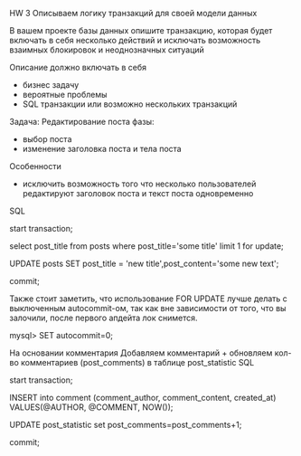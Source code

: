 HW 3
Описываем логику транзакций для своей модели данных

В вашем проекте базы данных опишите
транзакцию, которая будет включать в себя несколько действий
и исключать возможность взаимных блокировок и неоднозначных ситуаций

Описание должно включать в себя
- бизнес задачу
- вероятные проблемы
- SQL транзакции или возможно нескольких транзакций

Задача:
Редактирование поста
фазы:
- выбор поста
- изменение заголовка поста и тела поста

Особенности
- исключить возможность того что несколько пользователей редактируют заголовок поста и текст поста одновременно

SQL 

start transaction;

select post_title from posts where post_title='some title' limit 1 for update;

UPDATE posts SET post_title = 'new title',post_content='some new text';

commit;


Также стоит заметить, что использование FOR UPDATE лучше делать с выключенным autocommit-ом, так как вне зависимости от того, что вы залочили, после первого апдейта лок снимется.

mysql> SET autocommit=0;


На основании комментария 
Добавляем комментарий + обновляем кол-во комментариев (post_comments) в таблице post_statistic
SQL 

start transaction;

INSERT into comment (comment_author, comment_content, created_at) VALUES(@AUTHOR, @COMMENT, NOW());

UPDATE post_statistic set post_comments=post_comments+1;

commit;












 
 
